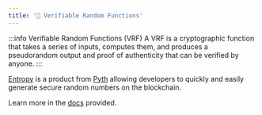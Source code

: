 ```yaml
---
title: '🔮 Verifiable Random Functions'
---
```


:::info Verifiable Random Functions (VRF)
A VRF is a cryptographic function that takes a series of inputs, computes them, and produces a pseudorandom output and proof of authenticity that can be verified by anyone.
:::

[Entropy](https://docs.pyth.network/entropy) is a product from [Pyth](./price-feeds#pyth) allowing developers to quickly and easily generate secure random numbers on the blockchain. 

Learn more in the [docs](https://docs.pyth.network/entropy/create-your-first-entropy-app) provided.